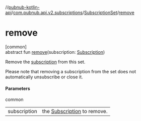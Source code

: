 //[pubnub-kotlin-api](../../../index.md)/[com.pubnub.api.v2.subscriptions](../index.md)/[SubscriptionSet](index.md)/[remove](remove.md)

# remove

[common]\
abstract fun [remove](remove.md)(subscription: [Subscription](../-subscription/index.md))

Remove the [subscription](remove.md) from this set.

Please note that removing a subscription from the set does not automatically unsubscribe or close it.

#### Parameters

common

| | |
|---|---|
| subscription | the [Subscription](../-subscription/index.md) to remove. |
